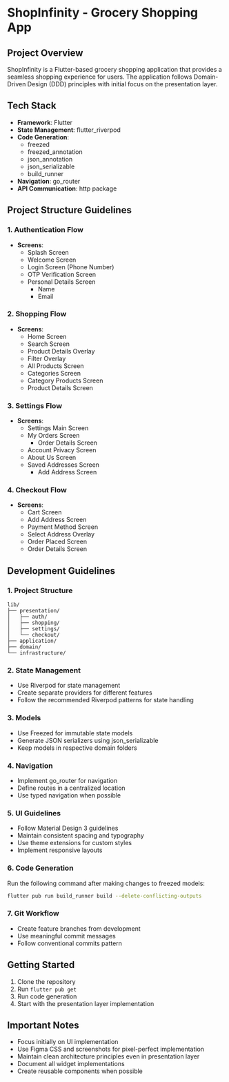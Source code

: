# ShopInfinity - Grocery Shopping App

## Project Overview
ShopInfinity is a Flutter-based grocery shopping application that provides a seamless shopping experience for users. The application follows Domain-Driven Design (DDD) principles with initial focus on the presentation layer.

## Tech Stack
- **Framework**: Flutter
- **State Management**: flutter_riverpod
- **Code Generation**: 
  - freezed
  - freezed_annotation
  - json_annotation
  - json_serializable
  - build_runner
- **Navigation**: go_router
- **API Communication**: http package

## Project Structure Guidelines

### 1. Authentication Flow
- **Screens**:
  - Splash Screen
  - Welcome Screen
  - Login Screen (Phone Number)
  - OTP Verification Screen
  - Personal Details Screen
    - Name
    - Email

### 2. Shopping Flow
- **Screens**:
  - Home Screen
  - Search Screen
  - Product Details Overlay
  - Filter Overlay
  - All Products Screen
  - Categories Screen
  - Category Products Screen
  - Product Details Screen

### 3. Settings Flow
- **Screens**:
  - Settings Main Screen
  - My Orders Screen
    - Order Details Screen
  - Account Privacy Screen
  - About Us Screen
  - Saved Addresses Screen
    - Add Address Screen

### 4. Checkout Flow
- **Screens**:
  - Cart Screen
  - Add Address Screen
  - Payment Method Screen
  - Select Address Overlay
  - Order Placed Screen
  - Order Details Screen

## Development Guidelines

### 1. Project Structure
```
lib/
├── presentation/
│   ├── auth/
│   ├── shopping/
│   ├── settings/
│   └── checkout/
├── application/
├── domain/
└── infrastructure/
```

### 2. State Management
- Use Riverpod for state management
- Create separate providers for different features
- Follow the recommended Riverpod patterns for state handling

### 3. Models
- Use Freezed for immutable state models
- Generate JSON serializers using json_serializable
- Keep models in respective domain folders

### 4. Navigation
- Implement go_router for navigation
- Define routes in a centralized location
- Use typed navigation when possible

### 5. UI Guidelines
- Follow Material Design 3 guidelines
- Maintain consistent spacing and typography
- Use theme extensions for custom styles
- Implement responsive layouts

### 6. Code Generation
Run the following command after making changes to freezed models:
```bash
flutter pub run build_runner build --delete-conflicting-outputs
```

### 7. Git Workflow
- Create feature branches from development
- Use meaningful commit messages
- Follow conventional commits pattern

## Getting Started
1. Clone the repository
2. Run `flutter pub get`
3. Run code generation
4. Start with the presentation layer implementation

## Important Notes
- Focus initially on UI implementation
- Use Figma CSS and screenshots for pixel-perfect implementation
- Maintain clean architecture principles even in presentation layer
- Document all widget implementations
- Create reusable components when possible
